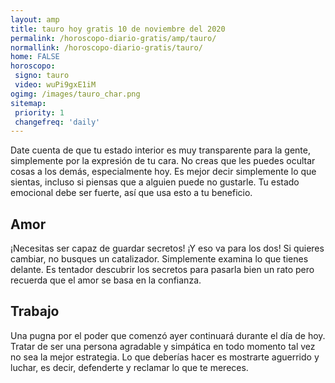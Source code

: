 ```yaml
---
layout: amp
title: tauro hoy gratis 10 de noviembre del 2020 
permalink: /horoscopo-diario-gratis/amp/tauro/
normallink: /horoscopo-diario-gratis/tauro/
home: FALSE
horoscopo:
 signo: tauro
 video: wuPi9gxE1iM
ogimg: /images/tauro_char.png
sitemap:
 priority: 1
 changefreq: 'daily'
---
```



Date cuenta de que tu estado interior es muy transparente para la gente, simplemente por la expresión de tu cara. No creas que les puedes ocultar cosas a los demás, especialmente hoy. Es mejor decir simplemente lo que sientas, incluso si piensas que a alguien puede no gustarle. Tu estado emocional debe ser fuerte, así que usa esto a tu beneficio.

## Amor

¡Necesitas ser capaz de guardar secretos! ¡Y eso va para los dos! Si quieres cambiar, no busques un catalizador. Simplemente examina lo que tienes delante. Es tentador descubrir los secretos para pasarla bien un rato pero recuerda que el amor se basa en la confianza.

## Trabajo

Una pugna por el poder que comenzó ayer continuará durante el día de hoy. Tratar de ser una persona agradable y simpática en todo momento tal vez no sea la mejor estrategia. Lo que deberías hacer es mostrarte aguerrido y luchar, es decir, defenderte y reclamar lo que te mereces.